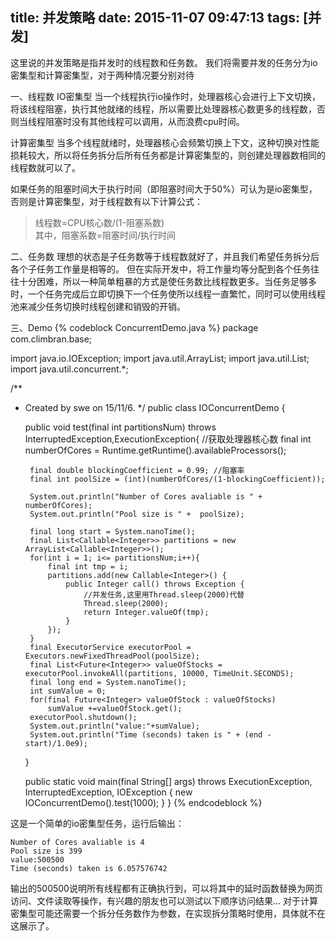 title: 并发策略
date: 2015-11-07 09:47:13
tags: [并发]
---
这里说的并发策略是指并发时的线程数和任务数。
我们将需要并发的任务分为io密集型和计算密集型，对于两种情况要分别对待

一、线程数
IO密集型
当一个线程执行io操作时，处理器核心会进行上下文切换，将该线程阻塞，执行其他就绪的线程，所以需要比处理器核心数更多的线程数，否则当线程阻塞时没有其他线程可以调用，从而浪费cpu时间。

计算密集型
当多个线程就绪时，处理器核心会频繁切换上下文，这种切换对性能损耗较大，所以将任务拆分后所有任务都是计算密集型的，则创建处理器数相同的线程数就可以了。

如果任务的阻塞时间大于执行时间（即阻塞时间大于50%）可认为是io密集型，否则是计算密集型，对于线程数有以下计算公式：
>线程数=CPU核心数/(1-阻塞系数)<br>
其中，阻塞系数=阻塞时间/执行时间

二、任务数
理想的状态是子任务数等于线程数就好了，并且我们希望任务拆分后各个子任务工作量是相等的。
但在实际开发中，将工作量均等分配到各个任务往往十分困难，所以一种简单粗暴的方式是使任务数比线程数更多。当任务足够多时，一个任务完成后立即切换下一个任务使所以线程一直繁忙，同时可以使用线程池来减少任务切换时线程创建和销毁的开销。

三、Demo
{% codeblock ConcurrentDemo.java %}
package com.climbran.base;

import java.io.IOException;
import java.util.ArrayList;
import java.util.List;
import java.util.concurrent.*;

/**
 * Created by swe on 15/11/6.
 */
public class IOConcurrentDemo {

    public void test(final int partitionsNum)
        throws InterruptedException,ExecutionException{
        //获取处理器核心数
        final int numberOfCores = Runtime.getRuntime().availableProcessors();

        final double blockingCoefficient = 0.99; //阻塞率
        final int poolSize = (int)(numberOfCores/(1-blockingCoefficient));

        System.out.println("Number of Cores avaliable is " + numberOfCores);
        System.out.println("Pool size is " +  poolSize);

        final long start = System.nanoTime();
        final List<Callable<Integer>> partitions = new ArrayList<Callable<Integer>>();
        for(int i = 1; i<= partitionsNum;i++){
            final int tmp = i;
            partitions.add(new Callable<Integer>() {
                public Integer call() throws Exception {
                    //并发任务,这里用Thread.sleep(2000)代替
                    Thread.sleep(2000);
                    return Integer.valueOf(tmp);
                }
            });
        }
        final ExecutorService executorPool = Executors.newFixedThreadPool(poolSize);
        final List<Future<Integer>> valueOfStocks = executorPool.invokeAll(partitions, 10000, TimeUnit.SECONDS);
        final long end = System.nanoTime();
        int sumValue = 0;
        for(final Future<Integer> valueOfStock : valueOfStocks)
            sumValue +=valueOfStock.get();
        executorPool.shutdown();
        System.out.println("value:"+sumValue);
        System.out.println("Time (seconds) taken is " + (end - start)/1.0e9);
    }

    public static void main(final String[] args)
            throws ExecutionException, InterruptedException, IOException {
        new IOConcurrentDemo().test(1000);
    }
}
{% endcodeblock %}

这是一个简单的io密集型任务，运行后输出：

	Number of Cores avaliable is 4
	Pool size is 399
	value:500500
	Time (seconds) taken is 6.057576742
输出的500500说明所有线程都有正确执行到，可以将其中的延时函数替换为网页访问、文件读取等操作，有兴趣的朋友也可以测试以下顺序访问结果...
对于计算密集型可能还需要一个拆分任务数作为参数，在实现拆分策略时使用，具体就不在这展示了。